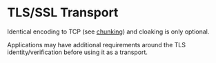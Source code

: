 TLS/SSL Transport
=============

Identical encoding to TCP (see [chunking](../lob/chunking.md)) and cloaking is only optional.

Applications may have additional requirements around the TLS identity/verification before using it as a transport.
